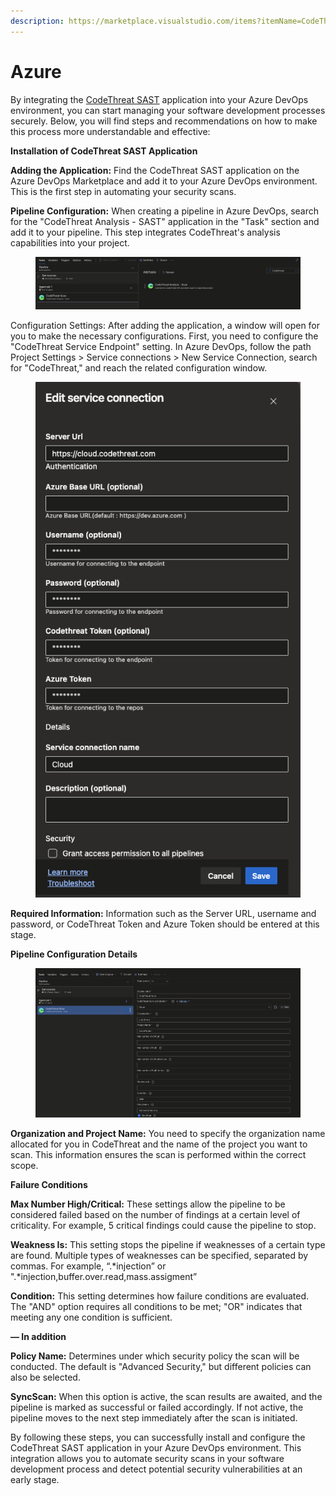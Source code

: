 ```yaml
---
description: https://marketplace.visualstudio.com/items?itemName=CodeThreat.CodeThreat
---
```


# Azure

By integrating the [CodeThreat SAST](https://marketplace.visualstudio.com/items?itemName=CodeThreat.CodeThreat) application into your Azure DevOps environment, you can start managing your software development processes securely. Below, you will find steps and recommendations on how to make this process more understandable and effective:

**Installation of CodeThreat SAST Application**

**Adding the Application:** Find the CodeThreat SAST application on the Azure DevOps Marketplace and add it to your Azure DevOps environment. This is the first step in automating your security scans.

**Pipeline Configuration:** When creating a pipeline in Azure DevOps, search for the "CodeThreat Analysis - SAST" application in the "Task" section and add it to your pipeline. This step integrates CodeThreat's analysis capabilities into your project.

<figure><img src="../../.gitbook/assets/image (41).png" alt=""><figcaption></figcaption></figure>

Configuration Settings: After adding the application, a window will open for you to make the necessary configurations. First, you need to configure the "CodeThreat Service Endpoint" setting. In Azure DevOps, follow the path Project Settings > Service connections > New Service Connection, search for "CodeThreat," and reach the related configuration window.

<figure><img src="../../.gitbook/assets/image (42).png" alt=""><figcaption></figcaption></figure>

**Required Information:** Information such as the Server URL, username and password, or CodeThreat Token and Azure Token should be entered at this stage.

**Pipeline Configuration Details**

<figure><img src="../../.gitbook/assets/image (43).png" alt=""><figcaption></figcaption></figure>

**Organization and Project Name:** You need to specify the organization name allocated for you in CodeThreat and the name of the project you want to scan. This information ensures the scan is performed within the correct scope.

**Failure Conditions**

**Max Number High/Critical:** These settings allow the pipeline to be considered failed based on the number of findings at a certain level of criticality. For example, 5 critical findings could cause the pipeline to stop.

**Weakness Is:** This setting stops the pipeline if weaknesses of a certain type are found. Multiple types of weaknesses can be specified, separated by commas. For example, “.\*injection” or ".\*injection,buffer.over.read,mass.assigment”

**Condition:** This setting determines how failure conditions are evaluated. The "AND" option requires all conditions to be met; "OR" indicates that meeting any one condition is sufficient.

**— In addition**

**Policy Name:** Determines under which security policy the scan will be conducted. The default is "Advanced Security," but different policies can also be selected.

**SyncScan:** When this option is active, the scan results are awaited, and the pipeline is marked as successful or failed accordingly. If not active, the pipeline moves to the next step immediately after the scan is initiated.

By following these steps, you can successfully install and configure the CodeThreat SAST application in your Azure DevOps environment. This integration allows you to automate security scans in your software development process and detect potential security vulnerabilities at an early stage.
